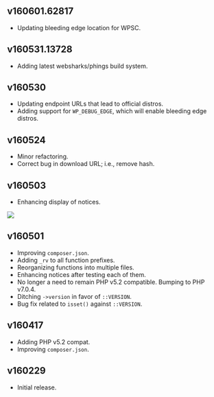 ## v160601.62817

- Updating bleeding edge location for WPSC.

## v160531.13728

- Adding latest websharks/phings build system.

## v160530

- Updating endpoint URLs that lead to official distros.
- Adding support for `WP_DEBUG_EDGE`, which will enable bleeding edge distros.

## v160524

- Minor refactoring.
- Correct bug in download URL; i.e., remove hash.

## v160503

- Enhancing display of notices.

![](https://github.com/websharks/wp-sharks-core-rv/raw/000000-dev/assets/screenshot.png)

## v160501

- Improving `composer.json`.
- Adding `_rv` to all function prefixes.
- Reorganizing functions into multiple files.
- Enhancing notices after testing each of them.
- No longer a need to remain PHP v5.2 compatible. Bumping to PHP v7.0.4.
- Ditching `->version` in favor of `::VERSION`.
- Bug fix related to `isset()` against `::VERSION`.

## v160417

- Adding PHP v5.2 compat.
- Improving `composer.json`.

## v160229

- Initial release.

